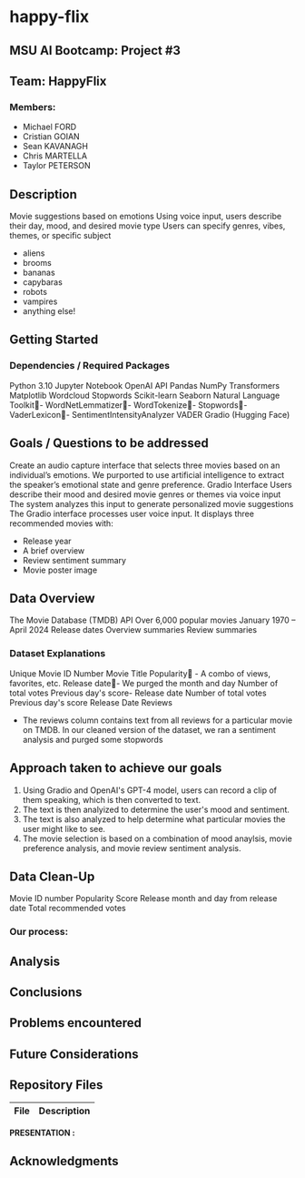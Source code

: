 # happy-flix

## MSU AI Bootcamp: Project #3

###
## Team: HappyFlix
### Members:
- Michael FORD
- Cristian GOIAN
- Sean KAVANAGH
- Chris MARTELLA
- Taylor PETERSON


## Description
Movie suggestions based on emotions
Using voice input, users describe their day, mood, and desired movie type
Users can specify genres, vibes, themes, or specific subject
- aliens
- brooms
- bananas
- capybaras
- robots
- vampires
- anything else!


## Getting Started


### Dependencies / Required Packages
Python 3.10
Jupyter Notebook
OpenAI API
Pandas
NumPy
Transformers
Matplotlib
Wordcloud
Stopwords
Scikit-learn
Seaborn
Natural Language Toolkit- WordNetLemmatizer- WordTokenize- Stopwords- VaderLexicon- SentimentIntensityAnalyzer
VADER
Gradio (Hugging Face)


## Goals / Questions to be addressed
Create an audio capture interface that selects three movies based on an individual’s emotions. We purported to use artificial intelligence to extract the speaker’s emotional state and genre preference.
Gradio Interface
Users describe their mood and desired movie genres or themes via voice input
The system analyzes this input to generate personalized movie suggestions
The Gradio interface processes user voice input.
It displays three recommended movies with:
- Release year
- A brief overview
- Review sentiment summary
- Movie poster image




## **Data Overview**
The Movie Database (TMDB) API
Over 6,000 popular movies
January 1970 – April 2024
Release dates
Overview summaries
Review summaries


### Dataset Explanations
Unique Movie ID Number
Movie Title
Popularity	- A combo of views, favorites, 	etc.
Release date- We purged the month and day
Number of total votes
Previous day's score- Release date
Number of total votes
Previous day's score
Release Date
Reviews
- The reviews column contains text from all reviews for a particular movie on TMDB. In our cleaned version of the dataset, we ran a sentiment analysis and purged some stopwords

## Approach taken to achieve our goals
1. Using Gradio and OpenAI's GPT-4 model, users can record a clip of them speaking, which is then converted to text.
2. The text is then analyized to determine the user's mood and sentiment.
3. The text is also analyzed to help determine what particular movies the user might like to see.
4. The movie selection is based on a combination of mood anaylsis, movie preference analysis, and movie review sentiment analysis.


## Data Clean-Up
Movie ID number
Popularity Score
Release month and day from release date
Total recommended votes


### Our process:

## Analysis



## Conclusions



## Problems encountered


## Future Considerations



## Repository Files
| **File** | **Description** |
| --- | --- | 


**PRESENTATION :** 


## Acknowledgments
